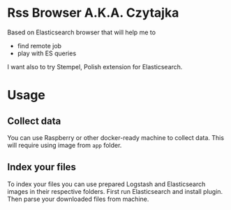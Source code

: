 # Rss Browser A.K.A. Czytajka
Based on Elasticsearch browser that will help me to 
 - find remote job 
 - play with ES queries
 
I want also to try Stempel, Polish extension for Elasticsearch.

# Usage
## Collect data
You can use Raspberry or other docker-ready machine to collect data.  This will require using image from `app` folder.

## Index your files
To index your files you can use prepared Logstash and Elasticsearch images in their respective folders.  First run Elasticsearch and install plugin. Then parse your downloaded files from machine.
